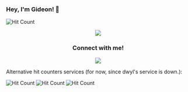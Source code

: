 ### Hey, I'm Gideon! 👋

<!-- It appears hits are not being tracked right now. -->
![Hit Count](http://hits.dwyl.com/gideontong/gideontong.svg)

<p align="center">
    <img src="https://github-readme-stats.vercel.app/api?username=gideontong&show_icons=true&hide_border=true"/>
<p>

<h3 align="center">
    Connect with me!
</h3>

<p align="center">
    <a href="https://gideontong.com" target="_blank"><img src="https://img.icons8.com/bubbles/50/000000/domain.png"/></a>
</p>

Alternative hit counters services (for now, since dwyl's service is down.):

![Hit Count](https://hits.seeyoufarm.com/api/count/incr/badge.svg?url=https%3A%2F%2Fgithub.com%2Fgideontong%2Fgideontong) ![Hit Count](https://visitor-badge.glitch.me/badge?page_id=gideontong.gideontong) ![Hit Count](https://visitor-badge.laobi.icu/badge?page_id=gideontong.gideontong)
